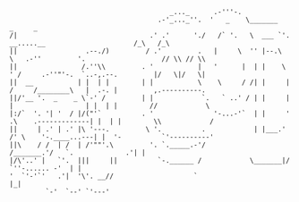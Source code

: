 ```
                                        _..._      .-'''-.                                                                
                                     .-'_..._''.  '   _    \_______                                           _     _      
/|                                 .' .'      './   /` '.   \  ___ `'.        __.....__                      /_\   /_\     
||                 .--./)         / .'         .   |     \  '' |--.\  \   .-''         '.                   // \\ // \\    
||                /.''\\         . '           |   '      |  | |    \  ' /     .-''"'-.  `..-,.--.         |/   \|/   \|   
||  __           | |  | |        | |           \    \     / /| |     |  /     /________\   |  .-. |         ,.----------.  
||/'__ '.  _    _ \`-' /         | |            `.   ` ..' / | |     |  |                  | |  | |        //            \ 
|:/`  '. '| '  / |/("'`          . '               '-...-'`  | |     ' .\    .-------------| |  | |        \\            / 
||     | .' | .' |\ '---.         \ '.          .            | |___.' /' \    '-.____...---| |  '-          `'----------'  
||\    / /  | /  | /'""'.\         '. `._____.-'/           /_______.'/   `.             .'| |                           
|/\'..' |   `'.  |||     ||          `-.______ /            \_______|/      `''-...... -'  | |                           
'  `'-'`'   .'|  '\'. __//                    `                                            |_|                          
         `-'  `--' `'---'                                                                                                
```
<!--
**D0ub1ePieR/D0ub1ePieR** is a ✨ _special_ ✨ repository because its `README.md` (this file) appears on your GitHub profile.

Here are some ideas to get you started:

- 🔭 I’m currently working on ...
- 🌱 I’m currently learning ...
- 👯 I’m looking to collaborate on ...
- 🤔 I’m looking for help with ...
- 💬 Ask me about ...
- 📫 How to reach me: ...
- 😄 Pronouns: ...
- ⚡ Fun fact: ...
-->
